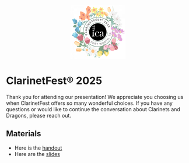 <p align="center">
  <a href="https://clarinet.org"><img src="../img/Clarinetfest-2025-Logo-transparent-300x300.png" alt="ClarinetFest 2025 Logo" width="150"/></a>
</p>

# ClarinetFest® 2025
Thank you for attending our presentation! We appreciate you choosing us when ClarinetFest offers so many wonderful choices. If you have any questions or would like to continue the conversation about Clarinets and Dragons, please reach out.

## Materials
- Here is the [handout](clarinetfest2025/cnd_clarinetfest2025_handout.pdf)
- Here are the [slides](clarinetfest2025/clarinets_and_dragons_clarinetfest2025_slides_pdf.pdf)
